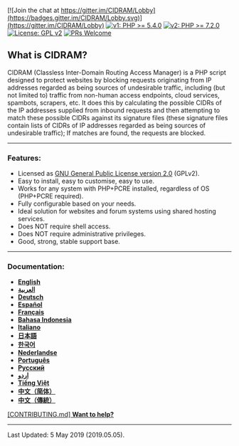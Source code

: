 [![Join the chat at https://gitter.im/CIDRAM/Lobby](https://badges.gitter.im/CIDRAM/Lobby.svg)](https://gitter.im/CIDRAM/Lobby)
[![v1: PHP >= 5.4.0](https://img.shields.io/badge/v1-PHP%20%3E%3D%205.4.0-8892bf.svg)](https://maikuolan.github.io/Compatibility-Charts/)
[![v2: PHP >= 7.2.0](https://img.shields.io/badge/v2-PHP%20%3E%3D%207.2.0-8892bf.svg)](https://maikuolan.github.io/Compatibility-Charts/)
[![License: GPL v2](https://img.shields.io/badge/License-GPL%20v2-blue.svg)](https://www.gnu.org/licenses/old-licenses/gpl-2.0.en.html)
[![PRs Welcome](https://img.shields.io/badge/PRs-Welcome-brightgreen.svg)](http://makeapullrequest.com)

## **What is CIDRAM?**

CIDRAM (Classless Inter-Domain Routing Access Manager) is a PHP script designed to protect websites by blocking requests originating from IP addresses regarded as being sources of undesirable traffic, including (but not limited to) traffic from non-human access endpoints, cloud services, spambots, scrapers, etc. It does this by calculating the possible CIDRs of the IP addresses supplied from inbound requests and then attempting to match these possible CIDRs against its signature files (these signature files contain lists of CIDRs of IP addresses regarded as being sources of undesirable traffic); If matches are found, the requests are blocked.

---


### Features:
- Licensed as [GNU General Public License version 2.0](https://github.com/CIDRAM/CIDRAM/blob/v1/LICENSE.txt) (GPLv2).
- Easy to install, easy to customise, easy to use.
- Works for any system with PHP+PCRE installed, regardless of OS (PHP+PCRE required).
- Fully configurable based on your needs.
- Ideal solution for websites and forum systems using shared hosting services.
- Does NOT require shell access.
- Does NOT require administrative privileges.
- Good, strong, stable support base.

---


### Documentation:
- **[English](https://github.com/CIDRAM/Docs/blob/master/readme.en.md)**
- **[العربية](https://github.com/CIDRAM/Docs/blob/master/readme.ar.md)**
- **[Deutsch](https://github.com/CIDRAM/Docs/blob/master/readme.de.md)**
- **[Español](https://github.com/CIDRAM/Docs/blob/master/readme.es.md)**
- **[Français](https://github.com/CIDRAM/Docs/blob/master/readme.fr.md)**
- **[Bahasa Indonesia](https://github.com/CIDRAM/Docs/blob/master/readme.id.md)**
- **[Italiano](https://github.com/CIDRAM/Docs/blob/master/readme.it.md)**
- **[日本語](https://github.com/CIDRAM/Docs/blob/master/readme.ja.md)**
- **[한국어](https://github.com/CIDRAM/Docs/blob/master/readme.ko.md)**
- **[Nederlandse](https://github.com/CIDRAM/Docs/blob/master/readme.nl.md)**
- **[Português](https://github.com/CIDRAM/Docs/blob/master/readme.pt.md)**
- **[Русский](https://github.com/CIDRAM/Docs/blob/master/readme.ru.md)**
- **[اردو](https://github.com/CIDRAM/Docs/blob/master/readme.ur.md)**
- **[Tiếng Việt](https://github.com/CIDRAM/Docs/blob/master/readme.vi.md)**
- **[中文（简体）](https://github.com/CIDRAM/Docs/blob/master/readme.zh.md)**
- **[中文（傳統）](https://github.com/CIDRAM/Docs/blob/master/readme.zh-TW.md)**

[\[CONTRIBUTING.md\] **Want to help?**](https://github.com/CIDRAM/CIDRAM/blob/v1/CONTRIBUTING.md)

---


Last Updated: 5 May 2019 (2019.05.05).
